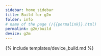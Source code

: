 ```yaml
---
sidebar: home_sidebar
title: Build for g2m
folder: info
# name of the page (/{{permalink}}.html)
permalink: g2m/build
device: g2m
---
```

{% include templates/device_build.md %}
